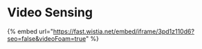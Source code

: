 # Video Sensing

{% embed url="https://fast.wistia.net/embed/iframe/3pd1z110d6?seo=false&videoFoam=true" %}




